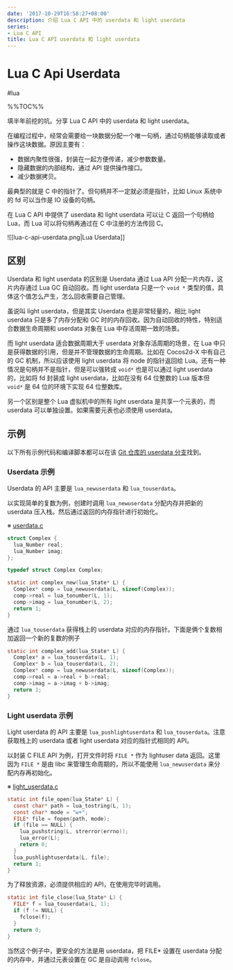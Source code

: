 ```yaml
---
date: '2017-10-29T16:58:27+08:00'
description: 介绍 Lua C API 中的 userdata 和 light userdata
series:
- Lua C API
title: Lua C API userdata 和 light userdata
---
```


# Lua C Api Userdata

#lua

%%TOC%%

填半年前挖的坑。分享 Lua C API 中的 userdata 和 light userdata。

在编程过程中，经常会需要给一块数据分配一个唯一句柄，通过句柄能够读取或者操作这块数据。原因主要有：

- 数据内聚性很强，封装在一起方便传递，减少参数数量。
- 隐藏数据的内部结构，通过 API 提供操作接口。
- 减少数据拷贝。

最典型的就是 C 中的指针了。但句柄并不一定就必须是指针，比如 Linux 系统中的 fd 可以当作是 IO 设备的句柄。

在 Lua C API 中提供了 userdata 和 light userdata 可以让 C 返回一个句柄给 Lua，而 Lua 可以将句柄再通过在 C 中注册的方法传回 C。

![[lua-c-api-userdata.png|Lua Userdata]]

<!--more-->

## 区别

Userdata 和 light userdata 的区别是 Userdata 通过 Lua API 分配一片内存，这片内存通过 Lua GC 自动回收。而 light userdata 只是一个 `void *` 类型的值，具体这个值怎么产生，怎么回收需要自己管理。

虽说叫 light userdata，但是其实 Userdata 也是非常轻量的，相比 light userdata 只是多了内存分配和 GC 时的内存回收。因为自动回收的特性，特别适合数据生命周期和 userdata 对象在 Lua 中存活周期一致的场景。

而 light userdata 适合数据周期大于 userdata 对象存活周期的场景，在 Lua 中只是获得数据的引用，但是并不管理数据的生命周期。比如在 Cocos2d-X 中有自己的 GC 机制，所以应该使用 light userdata 将 node 的指针返回给 Lua。还有一种情况是句柄并不是指针，但是可以强转成 `void*` 也是可以通过 light userdata 的，比如将 fd 封装成 light userdata，比如在没有 64 位整数的 Lua 版本但 `void*` 是 64 位的环境下实现 64 位整数库。

另一个区别是整个 Lua 虚拟机中的所有 light userdata 是共享一个元表的，而 userdata 可以单独设置。如果需要元表也必须使用 userdata。

## 示例

以下所有示例代码和编译脚本都可以在该 [Git 仓库的 userdata 分支](https://coding.net/u/doitian/p/lua-c-api-intro/git/tree/userdata/)找到。

### Userdata 示例

Userdata 的 API 主要是 `lua_newuserdata` 和 `lua_touserdata`。

以实现简单的复数为例，创建时调用 `lua_newuserdata` 分配内存并把新的 userdata 压入栈。然后通过返回的内存指针进行初始化。


※ [userdata.c](https://coding.net/u/doitian/p/lua-c-api-intro/git/blob/userdata/userdata.c)

``` c
struct Complex {
  lua_Number real;
  lua_Number imag;
};

typedef struct Complex Complex;

static int complex_new(lua_State* L) {
  Complex* comp = lua_newuserdata(L, sizeof(Complex));
  comp->real = lua_tonumber(L, 1);
  comp->imag = lua_tonumber(L, 2);
  return 1;
}
```

通过  `lua_touserdata` 获得栈上的 userdata 对应的内存指针。下面是俩个复数相加返回一个新的复数的例子

``` c
static int complex_add(lua_State* L) {
  Complex* a = lua_touserdata(L, 1);
  Complex* b = lua_touserdata(L, 2);
  Complex* comp = lua_newuserdata(L, sizeof(Complex));
  comp->real = a->real + b->real;
  comp->imag = a->imag + b->imag;
  return 1;
}
```


### Light userdata 示例


Light userdata 的 API 主要是 `lua_pushlightuserdata` 和 `lua_touserdata`。注意获取栈上的 userdata 或者 light userdata 对应的指针式相同的 API。

以封装 C FILE API 为例，打开文件时将 `FILE *` 作为 lightuser data 返回。这里因为 `FILE *` 是由 libc 来管理生命周期的，所以不能使用 `lua_newuserdata` 来分配内存再初始化。

※ [light_userdata.c](https://coding.net/u/doitian/p/lua-c-api-intro/git/blob/userdata/light_userdata.c)

``` c
static int file_open(lua_State* L) {
  const char* path = lua_tostring(L, 1);
  const char* mode = "w+";
  FILE* file = fopen(path, mode);
  if (file == NULL) {
    lua_pushstring(L, strerror(errno));
    lua_error(L);
    return 0;
  }
  lua_pushlightuserdata(L, file);
  return 1;
}
```

为了释放资源，必须提供相应的 API，在使用完毕时调用。

```c
static int file_close(lua_State* L) {
  FILE* f = lua_touserdata(L, 1);
  if (f != NULL) {
    fclose(f);
  }
  return 0;
}
```

当然这个例子中，更安全的方法是用 userdata，把 FILE* 设置在 userdata 分配的内存中，并通过元表设置在 GC 是自动调用 `fclose`。
